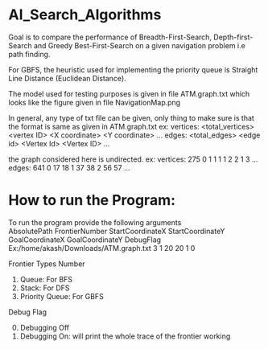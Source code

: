 <h1>AI_Search_Algorithms</h1>
Goal is to compare the performance of Breadth-First-Search, Depth-first-Search and Greedy Best-First-Search on a given navigation problem i.e path finding.

For GBFS, the heuristic used for implementing the priority queue is Straight Line Distance (Euclidean Distance).

The model used for testing purposes is given in file ATM.graph.txt which looks like the figure given in file NavigationMap.png

In general, any type of txt file can be given, only thing to make sure is that the format is same as given in ATM.graph.txt
ex:
vertices: \<total_vertices\>
\<vertex ID\> \<X coordinate\> \<Y coordinate\>
...
edges: \<total_edges\>
\<edge id\> \<Vertex Id\> \<Vertex ID\>
...

the graph considered here is undirected. ex:
vertices: 275
0 1 1
1 1 2
2 1 3
...
edges: 641
0 17 18
1 37 38
2 56 57
...

<h1>How to run the Program:</h1>
To run the program provide the following arguments<br/>
AbsolutePath FrontierNumber StartCoordinateX StartCoordinateY GoalCoordinateX GoalCoordinateY DebugFlag
Ex:/home/akash/Downloads/ATM.graph.txt 3 1 20 20 1 0<br/>

<p>Frontier Types Number</p>
<ol>
<li>Queue: For BFS</li>
<li>Stack: For DFS</li>
<li>Priority Queue: For GBFS</li>
</ol>

<p>Debug Flag</p>
<ol>
<li value="0">Debugging Off</li>
<li>Debugging On: will print the whole trace of the frontier working</li>
</ol>
